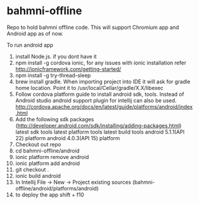 # bahmni-offline
Repo to hold bahmni offline code. This will support Chromium app and Android app as of now.

To run android app

1. install Node.js. if you dont have it
2. npm install -g cordova ionic, for any issues with ionic installation refer http://ionicframework.com/getting-started/
3. npm install -g try-thread-sleep
4. brew install gradle. When importing project into IDE it will ask for gradle home location. Point it to /usr/local/Cellar/gradle/X.X/libexec
5. Follow cordova platform guide to install android sdk, tools. Instead of Android studio android support plugin for intellij can also be used.  http://cordova.apache.org/docs/en/latest/guide/platforms/android/index.html
6. Add the following sdk packages (http://developer.android.com/sdk/installing/adding-packages.html)
    latest sdk tools
    latest platform tools
    latest build tools
    android 5.1.1(API 22) platform
    android 4.0.3(API 15) platform
7. Checkout out repo
8. cd bahmni-offline/android
9. ionic platform remove android
10. ionic platform add android
11. git checkout .
12. ionic build android
13. In Intellij File -> New -> Project existing sources (bahmni-offline/android/platforms/android)
14. to deploy the app shift + f10
